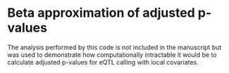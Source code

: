 # Beta approximation of adjusted p-values  
The analysis performed by this code is not included in the manuscript but was used to demonstrate how computationally intractable it would be to calculate adjusted p-values for eQTL calling with local covariates.  
